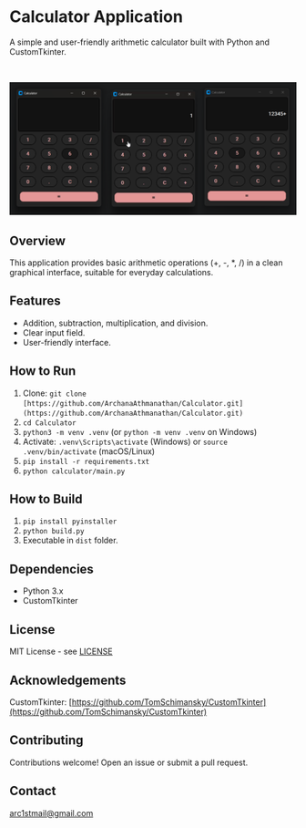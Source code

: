 # Calculator Application

A simple and user-friendly arithmetic calculator built with Python and CustomTkinter. 

<br>

![Calculator Screenshot](./screenshot.png) 

## Overview

This application provides basic arithmetic operations (+, -, \*, /) in a clean graphical interface, suitable for everyday calculations.

## Features

*   Addition, subtraction, multiplication, and division.
*   Clear input field.
*   User-friendly interface.

## How to Run

1.  Clone: `git clone [https://github.com/ArchanaAthmanathan/Calculator.git](https://github.com/ArchanaAthmanathan/Calculator.git)`
2.  `cd Calculator`
3.  `python3 -m venv .venv` (or `python -m venv .venv` on Windows)
4.  Activate: `.venv\Scripts\activate` (Windows) or `source .venv/bin/activate` (macOS/Linux)
5.  `pip install -r requirements.txt`
6.  `python calculator/main.py`

## How to Build 

1.  `pip install pyinstaller`
2.  `python build.py`
3.  Executable in `dist` folder.

## Dependencies

*   Python 3.x
*   CustomTkinter

## License

MIT License - see [LICENSE](LICENSE)

## Acknowledgements

CustomTkinter: [https://github.com/TomSchimansky/CustomTkinter](https://github.com/TomSchimansky/CustomTkinter)

## Contributing

Contributions welcome! Open an issue or submit a pull request.

## Contact

arc1stmail@gmail.com

